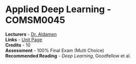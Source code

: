 # Applied Deep Learning - COMSM0045

**Lecturers** - [Dr. Aldamen](http://www.bristol.ac.uk/engineering/people/dima-aldamen/index.html)<br/>
**Links** - [Unit Page](https://www.bris.ac.uk/unit-programme-catalogue/UnitDetails.jsa?ayrCode=20%2F21&unitCode=COMSM0045)<br/>
**Credits** - 10<br/>
**Assessment** - 100% Final Exam (Multi Choice)<br/>
**Recommended Reading** - *Deep Learning*, Goodfellow et al.<br/>
